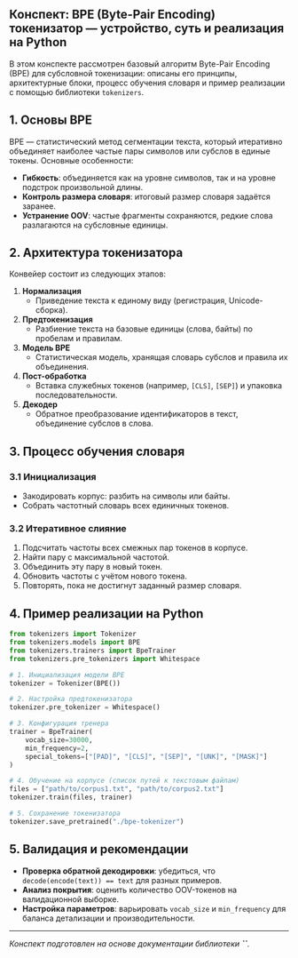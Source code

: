## Конспект: BPE (Byte-Pair Encoding) токенизатор — устройство, суть и реализация на Python

В этом конспекте рассмотрен базовый алгоритм Byte-Pair Encoding (BPE) для субсловной токенизации: описаны его принципы, архитектурные блоки, процесс обучения словаря и пример реализации с помощью библиотеки `tokenizers`.

## 1. Основы BPE

BPE — статистический метод сегментации текста, который итеративно объединяет наиболее частые пары символов или субслов в единые токены. Основные особенности:

- **Гибкость**: объединяется как на уровне символов, так и на уровне подстрок произвольной длины.
- **Контроль размера словаря**: итоговый размер словаря задаётся заранее.
- **Устранение OOV**: частые фрагменты сохраняются, редкие слова разлагаются на субсловные единицы.

## 2. Архитектура токенизатора

Конвейер состоит из следующих этапов:

1. **Нормализация**
   - Приведение текста к единому виду (регистрация, Unicode-сборка).
2. **Предтокенизация**
   - Разбиение текста на базовые единицы (слова, байты) по пробелам и правилам.
3. **Модель BPE**
   - Статистическая модель, хранящая словарь субслов и правила их объединения.
4. **Пост-обработка**
   - Вставка служебных токенов (например, `[CLS]`, `[SEP]`) и упаковка последовательности.
5. **Декодер**
   - Обратное преобразование идентификаторов в текст, объединение субслов в слова.

## 3. Процесс обучения словаря

### 3.1 Инициализация

- Закодировать корпус: разбить на символы или байты.
- Собрать частотный словарь всех единичных токенов.

### 3.2 Итеративное слияние

1. Подсчитать частоты всех смежных пар токенов в корпусе.
2. Найти пару с максимальной частотой.
3. Объединить эту пару в новый токен.
4. Обновить частоты с учётом нового токена.
5. Повторять, пока не достигнут заданный размер словаря.

## 4. Пример реализации на Python

```python
from tokenizers import Tokenizer
from tokenizers.models import BPE
from tokenizers.trainers import BpeTrainer
from tokenizers.pre_tokenizers import Whitespace

# 1. Инициализация модели BPE
tokenizer = Tokenizer(BPE())

# 2. Настройка предтокенизатора
tokenizer.pre_tokenizer = Whitespace()

# 3. Конфигурация тренера
trainer = BpeTrainer(
    vocab_size=30000,
    min_frequency=2,
    special_tokens=["[PAD]", "[CLS]", "[SEP]", "[UNK]", "[MASK]"]
)

# 4. Обучение на корпусе (список путей к текстовым файлам)
files = ["path/to/corpus1.txt", "path/to/corpus2.txt"]
tokenizer.train(files, trainer)

# 5. Сохранение токенизатора
tokenizer.save_pretrained("./bpe-tokenizer")
```

## 5. Валидация и рекомендации

- **Проверка обратной декодировки**: убедиться, что `decode(encode(text)) == text` для разных примеров.
- **Анализ покрытия**: оценить количество OOV-токенов на валидационной выборке.
- **Настройка параметров**: варьировать `vocab_size` и `min_frequency` для баланса детализации и производительности.

---

*Конспект подготовлен на основе документации библиотеки **``**.*

